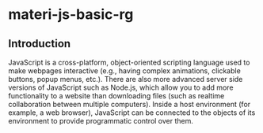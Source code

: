 # materi-js-basic-rg

## Introduction
JavaScript is a cross-platform, object-oriented scripting language 
used to make webpages interactive (e.g., having complex animations, clickable buttons, popup menus, etc.). 
There are also more advanced server side versions of JavaScript such as Node.js, which allow you to add more 
functionality to a website than downloading files (such as realtime collaboration between multiple computers). 
Inside a host environment (for example, a web browser), JavaScript can be connected to the objects of its environment to provide programmatic control over them.
